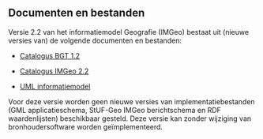 Documenten en bestanden
-----------------------

Versie 2.2 van het informatiemodel Geografie (IMGeo) bestaat uit (nieuwe versies
van) de volgende documenten en bestanden:

-   [Catalogus BGT 1.2](https://docs.geostandaarden.nl/imgeo/def-im-BGT-20200701/)

-   [Catalogus IMGeo 2.2](https://docs.geostandaarden.nl/imgeo/def-im-IMGeo-20200701/)

-   [UML informatiemodel](http://register.geostandaarden.nl/informatiemodel/imgeo/2.2)

Voor deze versie worden geen nieuwe versies van implementatiebestanden (GML
applicatieschema, StUF-Geo IMGeo berichtschema en RDF waardenlijsten)
beschikbaar gesteld. Deze versie kan zonder wijziging van bronhoudersoftware
worden geïmplementeerd.
